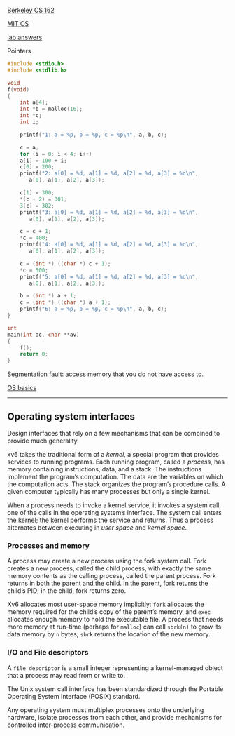 [Berkeley CS 162](https://inst.eecs.berkeley.edu/~cs162/fa19)

[MIT OS](https://pdos.csail.mit.edu/6.S081/2020/schedule.html)

[lab answers](https://github.com/weijunji/xv6-6.S081)

Pointers

```c
#include <stdio.h>
#include <stdlib.h>

void
f(void)
{
    int a[4];
    int *b = malloc(16);
    int *c;
    int i;

    printf("1: a = %p, b = %p, c = %p\n", a, b, c);

    c = a;
    for (i = 0; i < 4; i++)
	a[i] = 100 + i;
    c[0] = 200;
    printf("2: a[0] = %d, a[1] = %d, a[2] = %d, a[3] = %d\n",
	   a[0], a[1], a[2], a[3]);

    c[1] = 300;
    *(c + 2) = 301;
    3[c] = 302;
    printf("3: a[0] = %d, a[1] = %d, a[2] = %d, a[3] = %d\n",
	   a[0], a[1], a[2], a[3]);

    c = c + 1;
    *c = 400;
    printf("4: a[0] = %d, a[1] = %d, a[2] = %d, a[3] = %d\n",
	   a[0], a[1], a[2], a[3]);

    c = (int *) ((char *) c + 1);
    *c = 500;
    printf("5: a[0] = %d, a[1] = %d, a[2] = %d, a[3] = %d\n",
	   a[0], a[1], a[2], a[3]);

    b = (int *) a + 1;
    c = (int *) ((char *) a + 1);
    printf("6: a = %p, b = %p, c = %p\n", a, b, c);
}

int
main(int ac, char **av)
{
    f();
    return 0;
}
```

Segmentation fault: access memory that you do not have access to.

[OS basics](https://wiki.osdev.org/Introduction)

---

## Operating system interfaces

Design interfaces that rely on a few mechanisms that can be combined to provide much generality.

xv6 takes the traditional form of a _kernel_, a special program that provides services to running programs. Each running program, called a _process_, has memory containing instructions, data, and a stack. The instructions implement the program’s computation. The data are the variables on which the computation acts. The stack organizes the program’s procedure calls. A given computer typically has many processes but only a single kernel.

When a process needs to invoke a kernel service, it invokes a system call, one of the calls in the operating system’s interface. The system call enters the kernel; the kernel performs the service and returns. Thus a process alternates between executing in _user space_ and _kernel space_.

### Processes and memory

A process may create a new process using the fork system call. Fork creates a new process, called the child process, with exactly the same memory contents as the calling process, called the parent process. Fork returns in both the parent and the child. In the parent, fork returns the child’s PID; in the child, fork returns zero.

Xv6 allocates most user-space memory implicitly: `fork` allocates the memory required for the child’s copy of the parent’s memory, and `exec` allocates enough memory to hold the executable file. A process that needs more memory at run-time (perhaps for `malloc`) can call `sbrk(n)` to grow its data memory by `n` bytes; `sbrk` returns the location of the new memory.

### I/O and File descriptors

A `file descriptor` is a small integer representing a kernel-managed object that a process may read from or write to.

The Unix system call interface has been standardized through the Portable Operating System Interface (POSIX) standard.

Any operating system must multiplex processes onto the underlying hardware, isolate processes from each other, and provide mechanisms for controlled inter-process communication.
